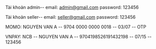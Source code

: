 Tài khoản admin--
email: admin@gmail.com
password: 123456

Tài khoản seller--
email: seller@gmail.com
password: 123456

MOMO:
NGUYEN VAN A -- 9704 0000 0000 0018 -- 03/07 -- OTP

VNPAY:
NCB -- NGUYEN VAN A -- 9704198526191432198 -- 07/15 -- 123456
